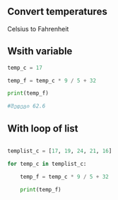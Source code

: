 ## Convert temperatures
Celsius to Fahrenheit

## Wsith variable

```py title="C_F_Variable.py" linenums="1"
temp_c = 17

temp_f = temp_c * 9 / 5 + 32

print(temp_f)

#შედეგი 62.6
```

## With loop of list 
```py title="C_F_Loop_List.py" linenums="1"

templist_c = [17, 19, 24, 21, 16]

for temp_c in templist_c:

    temp_f = temp_c * 9 / 5 + 32

    print(temp_f)
```